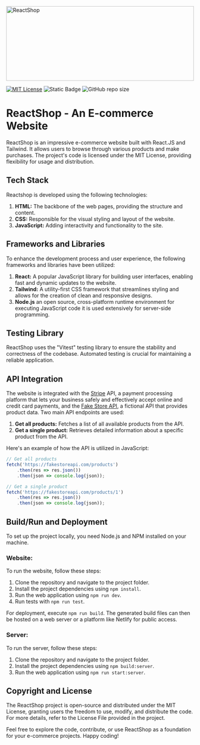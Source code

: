 <img src='https://github.com/LeeBingler/ReactShop/assets/98109693/7f507a9b-7356-42f6-a1e2-98f2ae02514c' alt='ReactShop' width='100%' height='200px'/>

[![MIT License](https://img.shields.io/badge/License-MIT-green.svg)](https://choosealicense.com/licenses/mit/)
![Static Badge](https://img.shields.io/badge/Dependencies-NPM-black)
![GitHub repo size](https://img.shields.io/github/repo-size/LeeBingler/ReactShop)

# ReactShop - An E-commerce Website

ReactShop is an impressive e-commerce website built with React.JS and Tailwind. It allows users to browse through various products and make purchases. The project's code is licensed under the MIT License, providing flexibility for usage and distribution.

## Tech Stack

Reactshop is developed using the following technologies:

1. **HTML:** The backbone of the web pages, providing the structure and content.
2. **CSS:** Responsible for the visual styling and layout of the website.
3. **JavaScript:** Adding interactivity and functionality to the site.

## Frameworks and Libraries

To enhance the development process and user experience, the following frameworks and libraries have been utilized:

1. **React:** A popular JavaScript library for building user interfaces, enabling fast and dynamic updates to the website.
2. **Tailwind:** A utility-first CSS framework that streamlines styling and allows for the creation of clean and responsive designs.
3. **Node.js** an open source, cross-platform runtime environment for executing JavaScript code it is used extensively for server-side programming.

## Testing Library

ReactShop uses the "Vitest" testing library to ensure the stability and correctness of the codebase. Automated testing is crucial for maintaining a reliable application.

## API Integration

The website is integrated with the [Stripe](https://stripe.com/en-fr) API, a payment processing platform that lets your business safely and effectively accept online and credit card payments, and the [Fake Store API](https://fakestoreapi.com/), a fictional API that provides product data. Two main API endpoints are used:

1. **Get all products:** Fetches a list of all available products from the API.
2. **Get a single product:** Retrieves detailed information about a specific product from the API.

Here's an example of how the API is utilized in JavaScript:

```javascript
// Get all products
fetch('https://fakestoreapi.com/products')
    .then(res => res.json())
    .then(json => console.log(json));

// Get a single product
fetch('https://fakestoreapi.com/products/1')
    .then(res => res.json())
    .then(json => console.log(json));
```

## Build/Run and Deployment

To set up the project locally, you need Node.js and NPM installed on your machine.

### Website:

To run the website, follow these steps:
1. Clone the repository and navigate to the project folder.
2. Install the project dependencies using `npm install`.
3. Run the web application using `npm run dev`.
4. Run tests with `npm run test`.

For deployment, execute `npm run build`. The generated build files can then be hosted on a web server or a platform like Netlify for public access.

### Server:

To run the server, follow these steps:
1. Clone the repository and navigate to the project folder.
2. Install the project dependencies using `npm build:server`.
3. Run the web application using `npm run start:server`.


## Copyright and License

The ReactShop project is open-source and distributed under the MIT License, granting users the freedom to use, modify, and distribute the code. For more details, refer to the License File provided in the project.

Feel free to explore the code, contribute, or use ReactShop as a foundation for your e-commerce projects. Happy coding!
